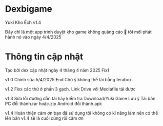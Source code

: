 # Dexbigame

Yuki Kho Ếch v1.4

Đây chỉ là một app trình duyệt kho game không quảng cáo 🦊 
tôi mới phát hành nó vào ngày 4/4/2025

# Thông tin cập nhật
Tạo bởi dex cập nhật ngày 4 tháng 4 năm 2025 Fix1

v1.0 Chỉnh sửa 5/4/2025 End Chú ý không thể tải bằng terabox.

v1.2 Fixx các thứ ở phần 3 gạch. Link Drive với Mediafile tải được

v1.3 Sửa lỗi đường dẫn tải hãy kiểm tra Download/Yuki Game Lưu ý Tải bản PC đổi thành.rar hoặc.zip Android đổi thành.apk

v1.4 Hoàn thiện cảm ơn bạn đã sử dụng tôi không có kĩ năng làm nên có thể lên bản v1.4 sẽ là cuối cùng rồi cảm ơn
